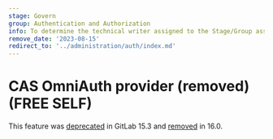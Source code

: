 ```yaml
---
stage: Govern
group: Authentication and Authorization
info: To determine the technical writer assigned to the Stage/Group associated with this page, see https://about.gitlab.com/handbook/product/ux/technical-writing/#assignments
remove_date: '2023-08-15'
redirect_to: '../administration/auth/index.md'
---
```


# CAS OmniAuth provider (removed) **(FREE SELF)**

This feature was [deprecated](https://gitlab.com/gitlab-org/gitlab/-/issues/369127)
in GitLab 15.3 and [removed](https://gitlab.com/gitlab-org/gitlab/-/issues/369128)
in 16.0.

